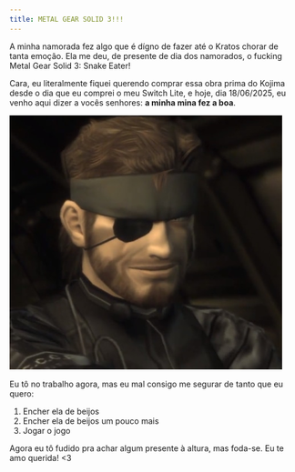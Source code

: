 ```yaml
---
title: METAL GEAR SOLID 3!!!
---
```


A minha namorada fez algo que é dígno de fazer até o Kratos chorar de tanta
emoção. Ela me deu, de presente de dia dos namorados, o fucking Metal Gear
Solid 3: Snake Eater!

Cara, eu literalmente fiquei querendo comprar essa obra prima do Kojima desde o
dia que eu comprei o meu Switch Lite, e hoje, dia 18/06/2025, eu venho aqui
dizer a vocês senhores: <b>a minha mina fez a boa</b>.

<img loading="lazy" src="/assets/img/blog/snake_smilling.jpg">

Eu tô no trabalho agora, mas eu mal consigo me segurar de tanto que eu quero:
<ol>
<li>Encher ela de beijos</li>
<li>Encher ela de beijos um pouco mais</li>
<li>Jogar o jogo</li>
</ol>

Agora eu tô fudido pra achar algum presente à altura, mas foda-se.
<span class="alert">Eu te amo querida! <3</span>
